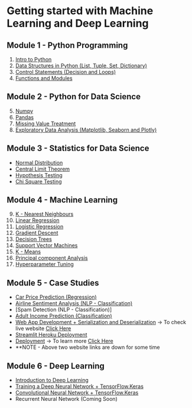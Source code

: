 # Getting started with Machine Learning and Deep Learning

## Module 1 - Python Programming
  1. [Intro to Python](https://github.com/bansalkanav/PYTHON_ML_DS/tree/master/1.%20Intro%20to%20Python)
  2. [Data Structures in Python (List, Tuple, Set, Dictionary)](https://github.com/bansalkanav/PYTHON_ML_DS/tree/master/2.%20Data%20Structures)
  3. [Control Statements (Decision and Loops)](https://github.com/bansalkanav/PYTHON_ML_DS/tree/master/3.%20Control%20Statements)
  4. [Functions and Modules](https://github.com/bansalkanav/PYTHON_ML_DS/tree/master/4.%20Functions%20and%20Modules)
 
## Module 2 - Python for Data Science
  5. [Numpy](https://github.com/bansalkanav/PYTHON_ML_DS/tree/master/5.%20Numpy)
  6. [Pandas](https://github.com/bansalkanav/PYTHON_ML_DS/tree/master/6.%20Pandas)
  7. [Missing Value Treatment](https://github.com/bansalkanav/PYTHON_ML_DS/tree/master/7.%20Missing%20Value%20Treatment)
  8. [Exploratory Data Analysis (Matplotlib, Seaborn and Plotly)](https://github.com/bansalkanav/PYTHON_ML_DS/tree/master/8.%20EDA)
  
## Module 3 - Statistics for Data Science
  - [Normal Distribution](https://github.com/bansalkanav/Machine_Learning_and_Deep_Learning/tree/master/Applied%20Statistics/1.%20Normal%20Distributions)
  - [Central Limit Theorem](https://github.com/bansalkanav/Machine_Learning_and_Deep_Learning/tree/master/Applied%20Statistics/2.%20Central%20Limit%20Theorem)
  - [Hypothesis Testing](https://github.com/bansalkanav/Machine_Learning_and_Deep_Learning/tree/master/Applied%20Statistics/3.%20Hypothesis%20Testing)
  - [Chi Square Testing](https://github.com/bansalkanav/Machine_Learning_and_Deep_Learning/tree/master/Applied%20Statistics/4.%20Chi%20Square%20Test)
  
## Module 4 - Machine Learning
  9. [K - Nearest Neighbours](https://github.com/bansalkanav/PYTHON_ML_DS/tree/master/9.%20K%20-%20NN)
  10. [Linear Regression](https://github.com/bansalkanav/PYTHON_ML_DS/tree/master/10.%20Linear%20Regression)
  11. [Logistic Regression](https://github.com/bansalkanav/PYTHON_ML_DS/tree/master/11.%20Logistic%20Regression)
  12. [Gradient Descent](https://github.com/bansalkanav/PYTHON_ML_DS/tree/master/12.%20Gradient%20Descent)
  13. [Decision Trees](https://github.com/bansalkanav/PYTHON_ML_DS/tree/master/13.%20Decision%20Trees)
  14. [Support Vector Machines](https://github.com/bansalkanav/PYTHON_ML_DS/tree/master/14.%20Support%20Vector%20Machines)
  15. [K - Means](https://github.com/bansalkanav/PYTHON_ML_DS/tree/master/15.%20K%20Means)
  16. [Principal component Analysis](https://github.com/bansalkanav/PYTHON_ML_DS/tree/master/16.%20PCA)
  17. [Hyperparameter Tuning](https://github.com/bansalkanav/Machine_Learning_and_Deep_Learning/tree/master/14.1.%20Hyperparameter%20Tuning)
  
## Module 5 - Case Studies
  - [Car Price Prediction (Regression)](https://github.com/bansalkanav/PYTHON_ML_DS/tree/master/Case%20Studies/1.%20Car%20Price%20Prediction)
  - [Airline Sentiment Analysis (NLP - Classification)](https://github.com/bansalkanav/PYTHON_ML_DS/tree/master/Case%20Studies/2.%20Airline%20Sentiment%20Analyser)
  - [Spam Detection (NLP - Classification)]
  - [Adult Income Prediction (Classification)](https://github.com/bansalkanav/PYTHON_ML_DS/tree/master/Case%20Studies/3.%20Adult%20Income%20Prediction)
  - [Web App Development + Serialization and Deserialization](https://github.com/bansalkanav/PYTHON_ML_DS/tree/master/Case%20Studies/4.%20web_app) -> To check live website [Click Here](http://18.217.168.12:8501/)
  - [Streamlit Heroku Deployment](https://github.com/bansalkanav/Machine_Learning_and_Deep_Learning/tree/master/Case%20Studies/6.%20Streamlit%20Heroku%20Deployment)
  - [Deployment](http://18.217.168.12:8502/) -> To learn more [Click Here](http://18.217.168.12:8502/)
  - **NOTE - Above two website links are down for some time

## Module 6 - Deep Learning
  - [Introduction to Deep Learning](https://github.com/bansalkanav/PYTHON_ML_DS/tree/master/17.%20Introduction%20to%20Deep%20Learning)
  - [Training a Deep Neural Network + TensorFlow.Keras](https://github.com/bansalkanav/PYTHON_ML_DS/tree/master/18.%20Training%20Deep%20Neural%20Network)
  - [Convolutional Neural Network + TensorFlow.Keras](https://github.com/bansalkanav/PYTHON_ML_DS/tree/master/19.%20Convolutional%20Neural%20Network)
  - Recurrent Neural Network (Coming Soon)
  
  
  
